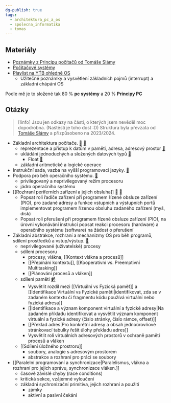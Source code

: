 ```yaml
---
dg-publish: true
tags:
  - architektura_pc_a_os
  - spolecna_informatika
  - tomas
---
```

## Materiály
- [Poznámky z Principu počítačů od Tomáše Slámy](https://slama.dev/poznamky/principy-pocitacu/)
- [Počítačové systémy](https://cdn.tom-nguyen.dev/ps.pdf)
- [Playlist na YTB ohledně OS](https://www.youtube.com/playlist?list=PLBlnK6fEyqRiVhbXDGLXDk_OQAeuVcp2O)
	- Užitečné poznámky a vysvětlení základních pojmů (interrupt) a základní chápání OS 
	
Podle mě je to složené tak 80 % **pc systémy** a 20 % **Principy PC**
## Otázky

> [!info]
> Jsou jen odkazy na části, o kterých jsem nevěděl moc dopodrobna. (Naštěstí je toho dost :D)
> Struktura byla převzata od [Tomáše Slámy](https://www.slama.dev) a přizpůsobeno na 2023/2024.

- Základní architektura počítače. [🔗](https://slama.dev/poznamky-z-prednasky/principy-pocitacu/#zjednodu%C5%A1en%C3%A9-sch%C3%A9ma-po%C4%8D%C3%ADta%C4%8De) [🔗](https://cdn.tom-nguyen.dev/ps.pdf#page=24)
	- reprezentace a přístup k datům v paměti, adresa, adresový prostor [🔗](https://cdn.tom-nguyen.dev/ps.pdf#page=57)
    - ukládání jednoduchých a složených datových typů [🔗](https://cdn.tom-nguyen.dev/Architektura%20poc%CC%8Ci%CC%81tac%CC%8Cu%CC%8A%20a%20operac%CC%8Cni%CC%81ch%20syste%CC%81mu%CC%8A.pdf#page=2)
	    - Float [🔗](https://www.geeksforgeeks.org/ieee-standard-754-floating-point-numbers/)
    - základní aritmetické a logické operace
- Instrukční sada, vazba na vyšší programovací jazyky. [🔗](https://cdn.tom-nguyen.dev/ps.pdf#page=29)
- Podpora pro běh operačního systému. [🔗](https://cdn.tom-nguyen.dev/ps.pdf#page=97)
	- privilegovaný a neprivilegovaný režim procesoru
    - jádro operačního systému
-  [[Rozhraní periferních zařízení a jejich obsluha]] [🔗](https://slama.dev/poznamky-z-prednasky/principy-pocitacu/#otro%C4%8Dina) [🔗](https://cdn.tom-nguyen.dev/ps.pdf#page=105)
	- Popsat roli řadiče zařízení při programem řízené obsluze zařízení (PIO), pro zadané adresy a funkce vstupních a výstupních portů implementovat programem řízenou obsluhu zadaného zařízení (myš, disk)
    - Popsat roli přerušení při programem řízené obsluze zařízení (PIO), na úrovni vykonávání instrukcí popsat reakci procesoru (hardware) a operačního systému (software) na žádost o přerušení
- Základní abstrakce, rozhraní a mechanizmy OS pro běh programů, sdílení prostředků a vstup/výstup. [🔗](https://cunicz.sharepoint.com/:p:/s/NSWI170PCSystems/EcegExT3UclFiszQ0PLqWM4B26DDW76aqwy4UKHSlVGNkw?e=qMnjTx)
	- neprivilegované (uživatelské) procesy
    - sdílení procesoru
	    - procesy, vlákna, [[Kontext vlákna a procesů]]
        - [[Přepínání kontextu]], [[Kooperativní vs. Preemptivní Multitasking]]
        - [[Plánování procesů a vláken]]
    - sdílení paměti [📹](https://www.youtube.com/watch?v=A9WLYbE0p-I&t=450s)
	    - Vysvětlit rozdíl mezi [[Virtuální vs Fyzická paměť]] a [[Identifikace Virtuální vs Fyzické paměti|identifikovat, zda se v zadaném kontextu či fragmentu kódu používá virtuální nebo fyzická adresa]]
        - [[Identifikace a význam komponent virtuální a fyzické adresy|Na zadaném příkladu identifikovat a vysvětlit význam komponent virtuální a fyzické adresy (číslo stránky, číslo rámce, offset)]]
        - [[Překlad adres|Pro konkrétní adresy a obsah jednoúrovňové stránkovací tabulky řešit úlohy překladu adres]]
        - Vysvětlit roli virtuálních adresových prostorů v ochraně paměti procesů a vláken
    - [[Sdílení úložného prostroru]]
	    - soubory, analogie s adresovým prostorem
        - abstrakce a rozhraní pro práci se soubory
- [[Paralelní programování a synchronizace|Paralelismus, vlákna a rozhraní pro jejich správu, synchronizace vláken.]]
	- časově závislé chyby (race conditions)
    - kritická sekce, vzájemné vyloučení
    - základní sychronizační primitiva, jejich rozhraní a použití
	    - zámky
        - aktivní a pasivní čekání
